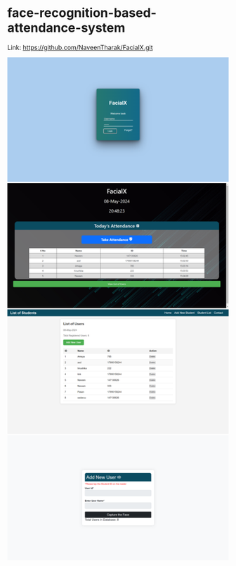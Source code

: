 # face-recognition-based-attendance-system  

Link: https://github.com/NaveenTharak/FacialX.git

![Face Recognition Based Attendance System](ss1.png)
![Face Recognition Based Attendance System](ss2.png)
![Face Recognition Based Attendance System](ss3.png)
![Face Recognition Based Attendance System](ss4.png)
